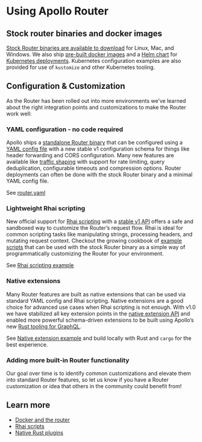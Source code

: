 # Using Apollo Router

## Stock router binaries and docker images

[Stock Router binaries are available to download](https://www.apollographql.com/docs/router/quickstart) for Linux, Mac, and Windows. We also ship [pre-built docker images](https://www.apollographql.com/docs/router/containerization/overview) and a [Helm chart](https://www.apollographql.com/docs/router/containerization/kubernetes) for [Kubernetes deployments](https://www.apollographql.com/docs/router/containerization/kubernetes). Kubernetes configuration examples are also provided for use of `kustomize` and other Kubernetes tooling.

## Configuration & Customization

As the Router has been rolled out into more environments we’ve learned about the right integration points and customizations to make the Router work well:

### YAML configuration - no code required

Apollo ships a [standalone Router binary](https://www.apollographql.com/docs/router/quickstart) that can be configured using a [YAML config file](https://www.apollographql.com/docs/router/configuration/overview#yaml-config-file) with a new stable v1 configuration schema for things like header forwarding and CORS configuration. Many new features are available like [traffic shaping](https://www.apollographql.com/docs/router/configuration/traffic-shaping/) with support for rate limiting, query deduplication, configurable timeouts and compression options. Router deployments can often be done with the stock Router binary and a minimal YAML config file.

See [router.yaml](./router.yaml)

### Lightweight Rhai scripting

New official support for [Rhai scripting](https://www.apollographql.com/docs/router/customizations/rhai) with a [stable v1 API](https://www.apollographql.com/docs/router/customizations/rhai-api/) offers a safe and sandboxed way to customize the Router’s request flow. Rhai is ideal for common scripting tasks like manipulating strings, processing headers, and mutating request context. Checkout the growing cookbook of [example scripts](https://github.com/apollographql/router/tree/main/examples) that can be used with the stock Router binary as a simple way of programmatically customizing the Router for your environment.

See [Rhai scripting example](./rhai-scripting/)

### Native extensions

Many Router features are built as native extensions that can be used via standard YAML config and Rhai scripting. Native extensions are a good choice for advanced use cases when Rhai scripting is not enough. With v1.0 we have stabilized all key extension points in the [native extension API](https://www.apollographql.com/docs/router/customizations/native) and enabled more powerful schema-driven extensions to be built using Apollo’s new [Rust tooling for GraphQL](https://www.apollographql.com/blog/announcement/tooling/apollo-rs-graphql-tools-in-rust/).

See [Native extension example](./rust-plugin/) and build locally with Rust and `cargo` for the best experience.

### Adding more built-in Router functionality

Our goal over time is to identify common customizations and elevate them into standard Router features, so let us know if you have a Router customization or idea that others in the community could benefit from!

## Learn more

- [Docker and the router](https://www.apollographql.com/docs/router/containerization/docker)
- [Rhai scripts](https://www.apollographql.com/docs/router/customizations/rhai)
- [Native Rust plugins](https://www.apollographql.com/docs/router/customizations/native)